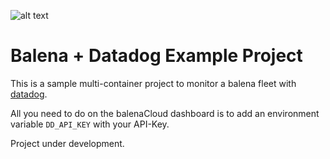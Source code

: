 ![alt text](https://raw.githubusercontent.com/balena-io-playground/balena-datadog/master/img/balena_datadog.png)

# Balena + Datadog Example Project

This is a sample multi-container project to monitor a balena fleet with [datadog](http://datadog.com).

All you need to do on the balenaCloud dashboard is to add an environment variable `DD_API_KEY` with your API-Key.

Project under development.